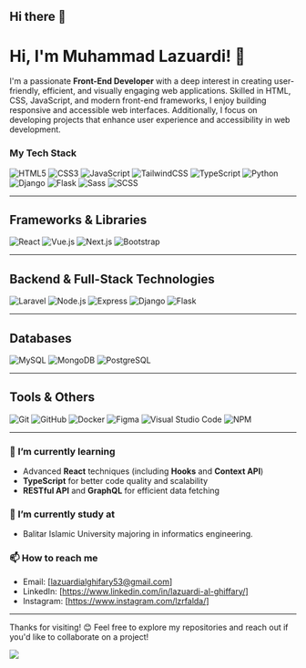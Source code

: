 ## Hi there 👋

<!--
**lzrada/lzrada** is a ✨ _special_ ✨ repository because its `README.md` (this file) appears on your GitHub profile.

Here are some ideas to get you started:

- 🔭 I’m currently working on ...
- 🌱 I’m currently learning ...
- 👯 I’m looking to collaborate on ...
- 🤔 I’m looking for help with ...
- 💬 Ask me about ...
- 📫 How to reach me: ...
- 😄 Pronouns: ...
- ⚡ Fun fact: ...
-->

# Hi, I'm Muhammad Lazuardi! 👋

I'm a passionate **Front-End Developer** with a deep interest in creating user-friendly, efficient, and visually engaging web applications. Skilled in HTML, CSS, JavaScript, and modern front-end frameworks, I enjoy building responsive and accessible web interfaces. Additionally, I focus on developing projects that enhance user experience and accessibility in web development.

### My Tech Stack

![HTML5](https://img.shields.io/badge/-HTML5-E34F26?logo=html5&logoColor=white)
![CSS3](https://img.shields.io/badge/-CSS3-1572B6?logo=css3&logoColor=white)
![JavaScript](https://img.shields.io/badge/-JavaScript-F7DF1E?logo=javascript&logoColor=black)
![TailwindCSS](https://img.shields.io/badge/-TailwindCSS-38B2AC?logo=tailwind-css&logoColor=white)
![TypeScript](https://img.shields.io/badge/-TypeScript-3178C6?logo=typescript&logoColor=white)
![Python](https://img.shields.io/badge/-Python-3776AB?logo=python&logoColor=white)
![Django](https://img.shields.io/badge/-Django-092E20?logo=django&logoColor=white)
![Flask](https://img.shields.io/badge/-Flask-000000?logo=flask&logoColor=white)
![Sass](https://img.shields.io/badge/-Sass-CC6699?logo=sass&logoColor=white)
![SCSS](https://img.shields.io/badge/-SCSS-CC6699?logo=sass&logoColor=white)

---

## Frameworks & Libraries

![React](https://img.shields.io/badge/-React-61DAFB?logo=react&logoColor=black)
![Vue.js](https://img.shields.io/badge/-Vue.js-4FC08D?logo=vue-dot-js&logoColor=white)
![Next.js](https://img.shields.io/badge/-Next.js-000000?logo=next-dot-js&logoColor=white)
![Bootstrap](https://img.shields.io/badge/-Bootstrap-7952B3?logo=bootstrap&logoColor=white)

---

## Backend & Full-Stack Technologies

![Laravel](https://img.shields.io/badge/-Laravel-FF2D20?logo=laravel&logoColor=white)
![Node.js](https://img.shields.io/badge/-Node.js-339933?logo=node-dot-js&logoColor=white)
![Express](https://img.shields.io/badge/-Express-000000?logo=express&logoColor=white)
![Django](https://img.shields.io/badge/-Django-092E20?logo=django&logoColor=white)
![Flask](https://img.shields.io/badge/-Flask-000000?logo=flask&logoColor=white)


---

## Databases

![MySQL](https://img.shields.io/badge/-MySQL-4479A1?logo=mysql&logoColor=white)
![MongoDB](https://img.shields.io/badge/-MongoDB-47A248?logo=mongodb&logoColor=white)
![PostgreSQL](https://img.shields.io/badge/-PostgreSQL-336791?logo=postgresql&logoColor=white)

---

## Tools & Others

![Git](https://img.shields.io/badge/-Git-F05032?logo=git&logoColor=white)
![GitHub](https://img.shields.io/badge/-GitHub-181717?logo=github&logoColor=white)
![Docker](https://img.shields.io/badge/-Docker-2496ED?logo=docker&logoColor=white)
![Figma](https://img.shields.io/badge/-Figma-F24E1E?logo=figma&logoColor=white)
![Visual Studio Code](https://img.shields.io/badge/-VS%20Code-007ACC?logo=visual-studio-code&logoColor=white)
![NPM](https://img.shields.io/badge/-NPM-CB3837?logo=npm&logoColor=white)

---

### 🌱 I’m currently learning

- Advanced **React** techniques (including **Hooks** and **Context API**)
- **TypeScript** for better code quality and scalability
- **RESTful API** and **GraphQL** for efficient data fetching

### 🔭 I’m currently study at

- Balitar Islamic University majoring in informatics engineering. 

### 📫 How to reach me

- Email: [lazuardialghifary53@gmail.com]
- LinkedIn: [https://www.linkedin.com/in/lazuardi-al-ghiffary/]
- Instagram: [https://www.instagram.com/lzrfalda/]

---

Thanks for visiting! 😊 Feel free to explore my repositories and reach out if you'd like to collaborate on a project!


[![](https://visitcount.itsvg.in/api?id=lazzghi&label=Profile%20Views&color=12&icon=5&pretty=false)](https://visitcount.itsvg.in)
